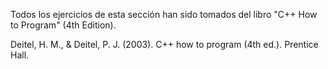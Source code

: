 <p>Todos los ejercicios de esta sección han sido tomados del libro "C++ How to Program" (4th Edition).</p>
<p>Deitel, H. M., & Deitel, P. J. (2003). C++ how to program (4th ed.). Prentice Hall.</p>
